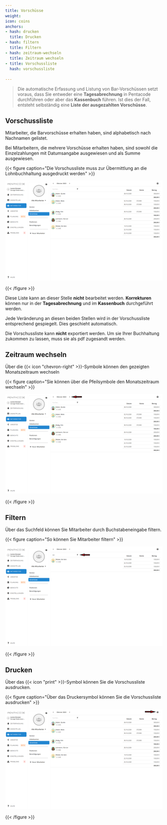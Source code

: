 ```yaml
---
title: Vorschüsse
weight: 
icon: coins
anchors:
- hash: drucken
  title: Drucken
- hash: filtern
  title: Filtern
- hash: zeitraum-wechseln
  title: Zeitraum wechseln
- title: Vorschussliste
  hash: vorschussliste

---
```

> Die automatische Erfassung und Listung von Bar-Vorschüssen setzt voraus, dass Sie entweder eine **Tagesabrechnung** in Pentacode durchführen oder aber das **Kassenbuch** führen. Ist dies der Fall, entsteht selbständig eine **Liste der ausgezahlten Vorschüsse**.

## Vorschussliste

Mitarbeiter, die Barvorschüsse erhalten haben, sind alphabetisch nach Nachnamen gelistet.

Bei Mitarbeitern, die mehrere Vorschüsse erhalten haben, sind sowohl die Einzelzahlungen mit Datumsangabe ausgewiesen und als Summe ausgewiesen.

{{< figure caption="Die Vorschussliste muss zur Übermittlung an die Lohnbuchhaltung ausgedruckt werden" >}}

![](/uploads/vorschusse3.png)

{{< /figure >}}

Diese Liste kann an dieser Stelle **nicht** bearbeitet werden. **Korrekturen** können nur in der **Tagesabrechnung** und im **Kassenbuch** durchgeführt werden.

Jede Veränderung an diesen beiden Stellen wird in der Vorschussliste entsprechend gespiegelt. Dies geschieht automatisch.

Die Vorschussliste kann **nicht** exportiert werden. Um sie Ihrer Buchhaltung zukommen zu lassen, muss sie als pdf zugesandt werden.

## Zeitraum wechseln

Über die {{< icon "chevron-right" >}}-Symbole können den gezeigten Monatszeitraum wechseln

{{< figure caption="Sie können über die Pfeilsymbole den Monatszeitraum wechseln" >}}

![](/uploads/vorschusse-zeitraum-wechseln.png)

{{< /figure >}}

## Filtern

Über das Suchfeld können Sie Mitarbeiter durch Buchstabeneingabe filtern.

{{< figure caption="So können Sie Mitarbeiter filtern" >}}

![](/uploads/vorschusse-filtern.png)

{{< /figure >}}

## Drucken

Über das {{< icon "print" >}}-Symbol können Sie die Vorschussliste ausdrucken.

{{< figure caption="Über das Druckersymbol können Sie die Vorschussliste ausdrucken" >}}

![](/uploads/vorschusse-drucken.png)

{{< /figure >}}